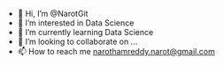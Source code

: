 - 👋 Hi, I’m @NarotGit
- 👀 I’m interested in Data Science
- 🌱 I’m currently learning Data Science
- 💞️ I’m looking to collaborate on ...
- 📫 How to reach me narothamreddy.narot@gmail.com

<!---
NarotGit/NarotGit is a ✨ special ✨ repository because its `README.md` (this file) appears on your GitHub profile.
You can click the Preview link to take a look at your changes.
--->
